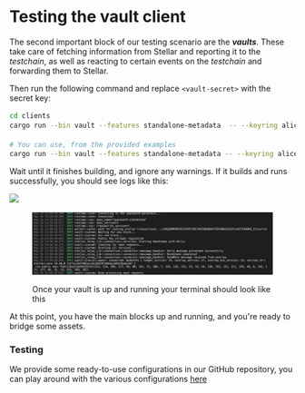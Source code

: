# Testing the vault client

The second important block of our testing scenario are the _**vaults**_. These take care of fetching information from Stellar and reporting it to the _testchain_, as well as reacting to certain events on the _testchain_ and forwarding them to Stellar.

Then run the following command and replace `<vault-secret>` with the secret key:

```bash
cd clients
cargo run --bin vault --features standalone-metadata  -- --keyring alice --stellar-vault-secret-key-filepath <secret_key_file_path> --stellar-overlay-config-filepath <cfg_file_path>

# You can use, from the provided examples
cargo run --bin vault --features standalone-metadata -- --keyring alice --stellar-vault-secret-key-filepath ./spacewalk/clients/stellar-relay-lib/resources/secretkey/stellar_secretkey_testnet --stellar-overlay-config-filepath ./spacewalk/clients/stellar-relay-lib/resources/config/testnet/stellar_relay_config_sdftest1.json
```

Wait until it finishes building, and ignore any warnings. If it builds and runs successfully, you should see logs like this:

![](../../../../.gitbook/assets/vaultlogs)

<figure><img src="../../../../.gitbook/assets/image (2).png" alt=""><figcaption><p>Once your vault is up and running your terminal should look like this</p></figcaption></figure>

At this point, you have the main blocks up and running, and you're ready to bridge some assets.

### Testing

We provide some ready-to-use configurations in our GitHub repository, you can play around with the various configurations [here](https://github.com/pendulum-chain/spacewalk/tree/main/clients/vault/resources/config)
